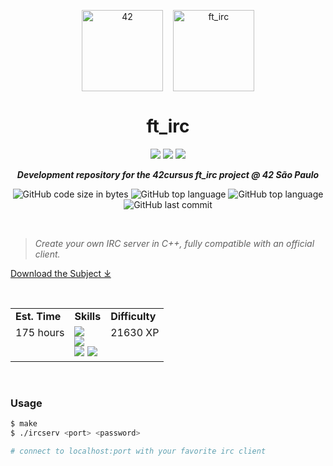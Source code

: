 <p align="center">
	<img width="130px;" src="https://game.42sp.org.br/static/assets/images/42_logo_black.svg" align="center" alt="42" />&nbsp;&nbsp;&nbsp;
	<img width="130px" src="https://game.42sp.org.br/static/assets/achievements/ft_ircm.png" align="center" alt="ft_irc" />
	<h1 align="center">ft_irc</h1>
</p>
<p align="center">
	<img src="https://img.shields.io/badge/Success-100/100_✓-gray.svg?colorA=61c265&colorB=4CAF50&style=for-the-badge">
	<img src="https://img.shields.io/badge/Linux-FCC624?style=for-the-badge&logo=linux&logoColor=black">
	<img src="https://img.shields.io/badge/mac%20os-000000?style=for-the-badge&logo=apple&logoColor=white">
</p>

<p align="center">
	<b><i>Development repository for the 42cursus ft_irc project @ 42 São Paulo</i></b><br>
</p>

<p align="center">
	<img alt="GitHub code size in bytes" src="https://img.shields.io/github/languages/code-size/iwillenshofer/ft_irc?color=blueviolet" />
	<img alt="GitHub top language" src="https://img.shields.io/github/languages/top/iwillenshofer/ft_irc?color=blue" />
	<img alt="GitHub top language" src="https://img.shields.io/github/commit-activity/t/iwillenshofer/ft_irc?color=brightgreen" />
	<img alt="GitHub last commit" src="https://img.shields.io/github/last-commit/iwillenshofer/ft_irc?color=brightgreen" />
</p>
<br>

> _Create your own IRC server in C++, fully compatible with an official client._

[Download the Subject ⤓](en.subject.pdf)

<br>

<p align="center">
	<table>
		<tr>
			<td><b>Est. Time</b></td>
			<td><b>Skills</b></td>
			<td><b>Difficulty</b></td>
		</tr>
		<tr>
			<td valign="top">175 hours</td>
			<td valign="top">
<img src="https://img.shields.io/badge/Network & system administration-555"><br>
<img src="https://img.shields.io/badge/Object-oriented programming-555"><br>
<img src="https://img.shields.io/badge/Unix-555">
<img src="https://img.shields.io/badge/Rigor-555">
			</td>
			<td valign="top"> 21630 XP</td>
		</tr>
	</table>
</p>

<br>

### Usage
```bash
$ make
$ ./ircserv <port> <password>

# connect to localhost:port with your favorite irc client
```